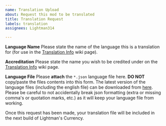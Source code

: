 ```yaml
---
name: Translation Upload
about: Request this mod to be translated
title: Translation Request
labels: translation
assignees: Lightman314

---
```


**Language Name**
Please state the name of the language this is a translation for (for use in the [Translation Info](https://github.com/Lightman314/LightmansCurrency/wiki/Translation-Info) wiki page).

**Accreditation**
Please state the name you wish to be credited under on the [Translation Info](https://github.com/Lightman314/LightmansCurrency/wiki/Translation-Info) wiki page.

**Language File**
Please **attach** the `*.json` language file here. **DO NOT** copy/paste the files contents into this form.
The latest version of the language files (including the english file) can be downloaded from [here](https://github.com/Lightman314/LightmansCurrency/tree/main/src/main/resources/assets/lightmanscurrency/lang). Please be careful to not accidentally break json formatting (extra or missing comma's or quotation marks, etc.) as it will keep your language file from working.


Once this request has been made, your translation file will be included in the next build of Lightman's Currency.
